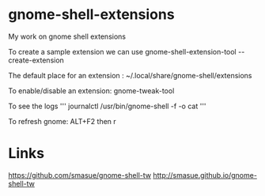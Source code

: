 # gnome-shell-extensions
My work on gnome shell extensions


To create a sample extension we can use 
gnome-shell-extension-tool --create-extension

The default place for an extension : ~/.local/share/gnome-shell/extensions

To enable/disable an extension: gnome-tweak-tool

To see the logs
'''
journalctl /usr/bin/gnome-shell -f -o cat
'''

To refresh gnome: ALT+F2 then r 

# Links
https://github.com/smasue/gnome-shell-tw
http://smasue.github.io/gnome-shell-tw
